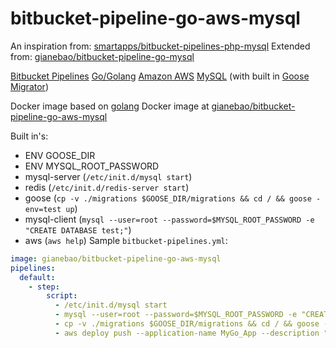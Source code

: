 # bitbucket-pipeline-go-aws-mysql
An inspiration from: [smartapps/bitbucket-pipelines-php-mysql](https://hub.docker.com/r/smartapps/bitbucket-pipelines-php-mysql/)
Extended from:
[gianebao/bitbucket-pipeline-go-mysql](https://hub.docker.com/r/gianebao/bitbucket-pipeline-go-mysql)

[Bitbucket Pipelines](https://bitbucket.org/product/features/pipelines) [Go/Golang](https://golang.org/) [Amazon AWS](https://aws.amazon.com/cli/) [MySQL](https://www.mysql.com) (with built in [Goose Migrator](https://bitbucket.org/liamstask/goose/))

Docker image based on [golang](https://hub.docker.com/_/golang/)
Docker image at [gianebao/bitbucket-pipeline-go-aws-mysql](https://hub.docker.com/r/gianebao/bitbucket-pipeline-go-aws-mysql/)

Built in's:
  - ENV GOOSE_DIR
  - ENV MYSQL_ROOT_PASSWORD
  - mysql-server (`/etc/init.d/mysql start`)
  - redis (`/etc/init.d/redis-server start`)
  - goose (`cp -v ./migrations $GOOSE_DIR/migrations && cd / && goose -env=test up`)
  - mysql-client (`mysql --user=root --password=$MYSQL_ROOT_PASSWORD -e "CREATE DATABASE test;"`)
  - aws (`aws help`)
Sample `bitbucket-pipelines.yml`:

```YAML
image: gianebao/bitbucket-pipeline-go-aws-mysql
pipelines:
  default:
    - step:
        script:
          - /etc/init.d/mysql start
          - mysql --user=root --password=$MYSQL_ROOT_PASSWORD -e "CREATE DATABASE test;"
          - cp -v ./migrations $GOOSE_DIR/migrations && cd / && goose -env=test up
          - aws deploy push --application-name MyGo_App --description "This is my deployment" --ignore-hidden-files --s3-location s3://CodeDeployDemoBucket/MyGoApp.zip --source /tmp/MyLocalDeploymentFolder/
```
